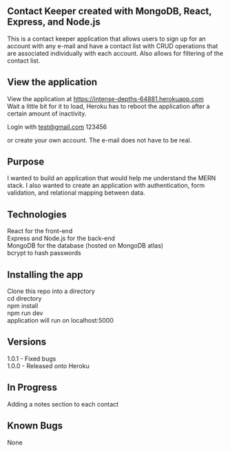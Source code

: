 ## Contact Keeper created with MongoDB, React, Express, and Node.js

This is a contact keeper application that allows users to sign up for an account with any e-mail and have a contact list with CRUD operations that are associated individually with each account. Also allows for filtering of the contact list.

## View the application

View the application at https://intense-depths-64881.herokuapp.com<br/>
Wait a little bit for it to load, Heroku has to reboot the application after a certain amount of inactivity.

Login with
test@gmail.com
123456

or create your own account. The e-mail does not have to be real.

## Purpose

I wanted to build an application that would help me understand the MERN stack. I also wanted to create an application with authentication, form validation, and relational mapping between data.

## Technologies

React for the front-end<br />
Express and Node.js for the back-end<br />
MongoDB for the database (hosted on MongoDB atlas) <br />
bcrypt to hash passwords<br />

## Installing the app

Clone this repo into a directory<br />
cd directory<br />
npm install<br />
npm run dev<br />
application will run on localhost:5000<br />

## Versions

1.0.1 - Fixed bugs <br />
1.0.0 - Released onto Heroku<br />

## In Progress

Adding a notes section to each contact

## Known Bugs

None
